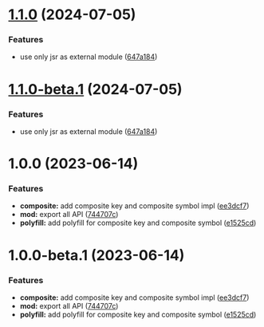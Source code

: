 # [1.1.0](https://github.com/TomokiMiyauci/composite-key/compare/1.0.0...1.1.0) (2024-07-05)


### Features

* use only jsr as external module ([647a184](https://github.com/TomokiMiyauci/composite-key/commit/647a1841d7d864181dfc8445cdb26338d8e4dc03))

# [1.1.0-beta.1](https://github.com/TomokiMiyauci/composite-key/compare/1.0.0...1.1.0-beta.1) (2024-07-05)


### Features

* use only jsr as external module ([647a184](https://github.com/TomokiMiyauci/composite-key/commit/647a1841d7d864181dfc8445cdb26338d8e4dc03))

# 1.0.0 (2023-06-14)


### Features

* **composite:** add composite key and composite symbol impl ([ee3dcf7](https://github.com/TomokiMiyauci/composite-key/commit/ee3dcf7f615c7ccf1398274f6abb9bacd69b8ddb))
* **mod:** export all API ([744707c](https://github.com/TomokiMiyauci/composite-key/commit/744707c3f4955ac508be8ab5a34230cb09b9716c))
* **polyfill:** add polyfill for composite key and composite symbol ([e1525cd](https://github.com/TomokiMiyauci/composite-key/commit/e1525cd84b4f578ce2291eb679d6647808ef2eea))

# 1.0.0-beta.1 (2023-06-14)


### Features

* **composite:** add composite key and composite symbol impl ([ee3dcf7](https://github.com/TomokiMiyauci/composite-key/commit/ee3dcf7f615c7ccf1398274f6abb9bacd69b8ddb))
* **mod:** export all API ([744707c](https://github.com/TomokiMiyauci/composite-key/commit/744707c3f4955ac508be8ab5a34230cb09b9716c))
* **polyfill:** add polyfill for composite key and composite symbol ([e1525cd](https://github.com/TomokiMiyauci/composite-key/commit/e1525cd84b4f578ce2291eb679d6647808ef2eea))
